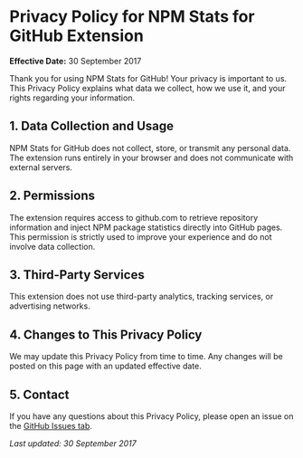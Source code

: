 # Privacy Policy for NPM Stats for GitHub Extension

**Effective Date:** 30 September 2017

Thank you for using NPM Stats for GitHub! Your privacy is important to us. This Privacy Policy explains what data we collect, how we use it, and your rights regarding your information.

## 1. Data Collection and Usage

NPM Stats for GitHub does not collect, store, or transmit any personal data. The extension runs entirely in your browser and does not communicate with external servers.

## 2. Permissions

The extension requires access to github.com to retrieve repository information and inject NPM package statistics directly into GitHub pages. This permission is strictly used to improve your experience and do not involve data collection.

## 3. Third-Party Services

This extension does not use third-party analytics, tracking services, or advertising networks.

## 4. Changes to This Privacy Policy

We may update this Privacy Policy from time to time. Any changes will be posted on this page with an updated effective date.

## 5. Contact

If you have any questions about this Privacy Policy, please open an issue on the [GitHub Issues tab](https://github.com/katranci/github-npm-stats/issues).

_Last updated: 30 September 2017_
